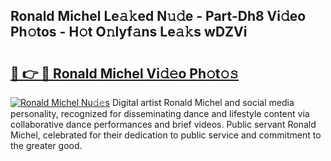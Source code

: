 ## Ronald Michel Le𝚊𝚔ed N𝚞𝚍e - Part-Dh8 Vi𝚍eo Ph𝚘tos - H𝚘t O𝚗lyf𝚊ns Le𝚊𝚔s wDZVi

# <h2><a href="http://hf414cq.feru.top/?c=Ronald+Michel">🔗 👉 🔴 Ronald Michel Vi𝚍𝚎o Ph𝚘t𝚘𝚜</a></h2>

[![Ronald Michel Nu𝚍𝚎s](https://i.imgur.com/0TWrTi3.gif)](http://hf414cq.feru.top/?c=Ronald+Michel)
Digital artist Ronald Michel and social media personality, recognized for disseminating dance and lifestyle content via collaborative dance performances and brief videos. Public servant Ronald Michel, celebrated for their dedication to public service and commitment to the greater good. 
